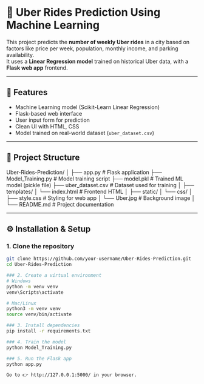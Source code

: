# 🚖 Uber Rides Prediction Using Machine Learning

This project predicts the **number of weekly Uber rides** in a city based on factors like price per week, population, monthly income, and parking availability.  
It uses a **Linear Regression model** trained on historical Uber data, with a **Flask web app** frontend.

---

## 📌 Features
- Machine Learning model (Scikit-Learn Linear Regression)
- Flask-based web interface
- User input form for prediction
- Clean UI with HTML, CSS
- Model trained on real-world dataset (`uber_dataset.csv`)

---

## 📂 Project Structure
Uber-Rides-Prediction/
│
├── app.py # Flask application
├── Model_Training.py # Model training script
├── model.pkl # Trained ML model (pickle file)
├── uber_dataset.csv # Dataset used for training
│
├── templates/
│ └── index.html # Frontend HTML
│
├── static/
│ └── css/
│ ├── style.css # Styling for web app
│ └── Uber.jpg # Background image
│
└── README.md # Project documentation

---

## ⚙️ Installation & Setup

### 1. Clone the repository
```bash
git clone https://github.com/your-username/Uber-Rides-Prediction.git
cd Uber-Rides-Prediction

### 2. Create a virtual environment
# Windows
python -m venv venv
venv\Scripts\activate

# Mac/Linux
python3 -m venv venv
source venv/bin/activate

### 3. Install dependencies
pip install -r requirements.txt

### 4. Train the model
python Model_Training.py

### 5. Run the Flask app
python app.py

Go to 👉 http://127.0.0.1:5000/ in your browser.
